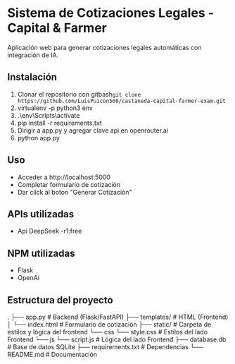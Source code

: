# Sistema de Cotizaciones Legales - Capital & Farmer  
Aplicación web para generar cotizaciones legales automáticas con integración de IA. 

## Instalación
1. Clonar el repositorio con gitbash```git clone https://github.com/LuisPuicon560/castaneda-capital-farmer-exam.git```
3. virtualenv -p python3 env
4. .\env\Scripts\actívate
5. pip install -r requirements.txt
6. Dirigir a app.py y agregar clave api en openrouter.ai
7. python app.py

## Uso
- Acceder a http://localhost:5000
- Completar formulario de cotización
- Dar click al boton "Generar Cotización"

## APIs utilizadas
- Api DeepSeek -r1:free

## NPM utilizadas
- Flask
- OpenAi

## Estructura del proyecto
.
├── app.py                # Backend (Flask/FastAPI)
├── templates/            # HTML (Frontend)
│   └── index.html        # Formulario de cotización
├── static/               # Carpeta de estilos y lógica del frontend
    └── css
        └── style.css     # Estilos del lado Frontend
    └── js
        └── script.js     # Lógica del lado Frontend
├── database.db           # Base de datos SQLite
├── requirements.txt      # Dependencias
└── README.md             # Documentación
